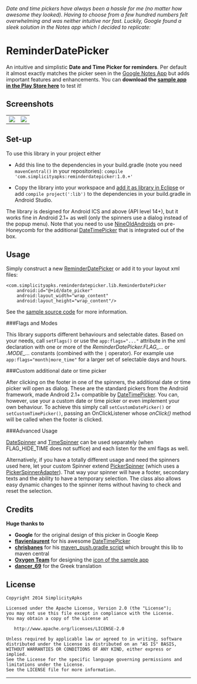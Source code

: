 *Date and time pickers have always been a hassle for me (no matter how awesome they looked). Having 
to choose from a few hundred numbers felt overwhelming and was neither intuitive nor fast. Luckily, 
Google found a sleek solution in the Notes app which I decided to replicate:*

ReminderDatePicker
==================

An intuitive and simplistic **Date and Time Picker for reminders**. Per default it almost exactly 
matches the picker seen in the [Google Notes App](https://play.google.com/store/apps/details?id=com.google.android.keep) 
but adds important features and enhancements. You can **download the [sample app in the Play Store here](https://play.google.com/store/apps/details?id=com.simplicityapks.reminderdatepicker.sample)** to test it!

Screenshots
-----------

<table border="0">
  <colgroup>
    <col width="*">
    <col width="*">
    </colgroup>
  <tr>
    <td align="center"><img src="https://raw.github.com/simplicityapks/ReminderDatePicker/screenshots/screenshot_date.png"></td>
    <td align="center"><img src="https://raw.github.com/simplicityapks/ReminderDatePicker/screenshots/screenshot_time.png"></td>
  </tr>
</table>

Set-up
------

To use this library in your project either

* Add this line to the dependencies in your build.gradle (note you need `mavenCentral()` in your repositories):
`compile 'com.simplicityapks:reminderdatepicker:1.0.+'`

* Copy the library into your workspace and [add it as library in Eclipse](http://developer.android.com/tools/projects/projects-eclipse.html#ReferencingLibraryProject) 
or add `compile project(':lib')` to the dependencies in your build.gradle in Android Studio.

The library is designed for Android ICS and above (API level 14+), but it works fine in Android 2.1+ 
as well (only the spinners use a dialog instead of the popup menu). Note that you need to use [NineOldAndroids](https://github.com/JakeWharton/NineOldAndroids/)
on pre-Honeycomb for the additional [DateTimePicker](https://github.com/flavienlaurent/datetimepicker) 
that is integrated out of the box.

Usage
-----

Simply construct a new [ReminderDatePicker](/lib/src/main/java/com/simplicityapks/reminderdatepicker/lib/ReminderDatePicker.java) 
or add it to your layout xml files:

    <com.simplicityapks.reminderdatepicker.lib.ReminderDatePicker
        android:id="@+id/date_picker"
        android:layout_width="wrap_content"
        android:layout_height="wrap_content"/>
        
See the [sample source code](https://github.com/SimplicityApks/ReminderDatePicker/tree/master/sample/src/main) for more information.

###Flags and Modes

This library supports different behaviours and selectable dates. Based on your needs, call `setFlags()` 
or use the `app:flags="..."` attribute in the xml declaration with one or more of the 
*ReminderDatePicker.FLAG_...* or *.MODE_...* constants (combined with the `|` operator). For example 
use `app:flags="month|more_time"` for a larger set of selectable days and hours. 

###Custom additional date or time picker

After clicking on the footer in one of the spinners, the additional date or time picker will open as 
dialog. These are the standard pickers from the Android framework, made Android 2.1+ compatible by 
[DateTimePicker](https://github.com/flavienlaurent/datetimepicker). You can, however, use your a custom
date or time picker or even implement your own behaviour. To achieve this simply call `setCustomDatePicker()` 
or `setCustomTimePicker()`, passing an OnClickListener whose *onClick()* method will be called when the 
footer is clicked.

###Advanced Usage

[DateSpinner](/lib/src/main/java/com/simplicityapks/reminderdatepicker/lib/DateSpinner.java) and 
[TimeSpinner](/lib/src/main/java/com/simplicityapks/reminderdatepicker/lib/TimeSpinner.java) can be 
used separately (when FLAG_HIDE_TIME does not suffice) and each listen for the xml flags as well.

Alternatively, if you have a totally different usage and need the spinners used here, let your custom 
Spinner extend [PickerSpinner](/lib/src/main/java/com/simplicityapks/reminderdatepicker/lib/PickerSpinner.java) 
(which uses a [PickerSpinnerAdapter](/lib/src/main/java/com/simplicityapks/reminderdatepicker/lib/PickerSpinnerAdapter.java)).
That way your spinner will have a footer, secondary texts and the ability to have a temporary selection.
The class also allows easy dynamic changes to the spinner items without having to check and reset 
the selection.

Credits
-------

**Huge thanks to**
* **Google** for the original design of this picker in Google Keep
* **[flavienlaurent](https://github.com/flavienlaurent)** for his awesome [DateTimePicker](https://github.com/flavienlaurent/datetimepicker)
* **[chrisbanes](https://github.com/chrisbanes)** for his [maven_push.gradle script](http://chris.banes.me/2013/08/27/pushing-aars-to-maven-central/) which brought this lib to maven central
* **[Oxygen Team](http://www.iconarchive.com/artist/oxygen-icons.org.html)** for designing the [icon of the sample app](http://www.iconarchive.com/show/oxygen-icons-by-oxygen-icons.org/Apps-preferences-system-time-icon.html)
* **[dancer_69](http://forum.xda-developers.com/member.php?u=390873)** for the Greek translation

License
-------

    Copyright 2014 SimplicityApks

    Licensed under the Apache License, Version 2.0 (the "License");
    you may not use this file except in compliance with the License.
    You may obtain a copy of the License at

       http://www.apache.org/licenses/LICENSE-2.0

    Unless required by applicable law or agreed to in writing, software
    distributed under the License is distributed on an "AS IS" BASIS,
    WITHOUT WARRANTIES OR CONDITIONS OF ANY KIND, either express or implied.
    See the License for the specific language governing permissions and
    limitations under the License.
    See the LICENSE file for more information.
   
---
